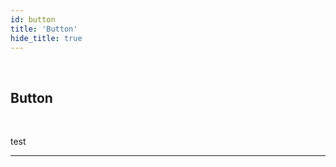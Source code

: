```yaml
---
id: button
title: 'Button'
hide_title: true
---
```


<br />

<div class="clearfix">
    <div class="column-left" style={{width: '7%'}}>
        <div class="buttonComponentSVG"></div>
    </div>
    <div class="column-right" style={{width: '93%'}}>
        <h2 style={{color:'#B174E5',margin:'0'}}>Button</h2>
    </div>
</div>



<br />

test 


---